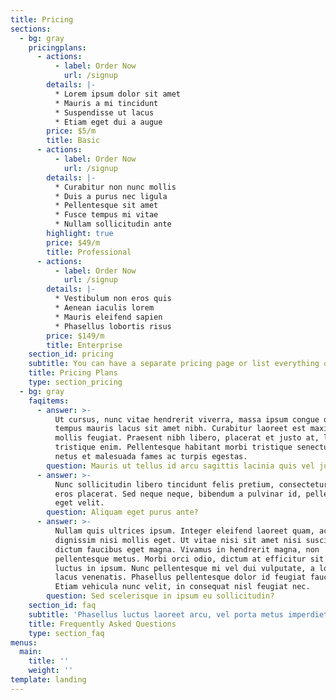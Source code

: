 ```yaml
---
title: Pricing
sections:
  - bg: gray
    pricingplans:
      - actions:
          - label: Order Now
            url: /signup
        details: |-
          * Lorem ipsum dolor sit amet
          * Mauris a mi tincidunt
          * Suspendisse ut lacus
          * Etiam eget dui a augue
        price: $5/m
        title: Basic
      - actions:
          - label: Order Now
            url: /signup
        details: |-
          * Curabitur non nunc mollis
          * Duis a purus nec ligula
          * Pellentesque sit amet
          * Fusce tempus mi vitae
          * Nullam sollicitudin ante
        highlight: true
        price: $49/m
        title: Professional
      - actions:
          - label: Order Now
            url: /signup
        details: |-
          * Vestibulum non eros quis
          * Aenean iaculis lorem
          * Mauris eleifend sapien
          * Phasellus lobortis risus
        price: $149/m
        title: Enterprise
    section_id: pricing
    subtitle: You can have a separate pricing page or list everything on the home page.
    title: Pricing Plans
    type: section_pricing
  - bg: gray
    faqitems:
      - answer: >-
          Ut cursus, nunc vitae hendrerit viverra, massa ipsum congue quam, sed
          tempus mauris lacus sit amet nibh. Curabitur laoreet est maximus
          mollis feugiat. Praesent nibh libero, placerat et justo at, luctus
          tristique enim. Pellentesque habitant morbi tristique senectus et
          netus et malesuada fames ac turpis egestas.
        question: Mauris ut tellus id arcu sagittis lacinia quis vel justo?
      - answer: >-
          Nunc sollicitudin libero tincidunt felis pretium, consectetur aliquam
          eros placerat. Sed neque neque, bibendum a pulvinar id, pellentesque
          eget velit. 
        question: Aliquam eget purus ante?
      - answer: >-
          Nullam quis ultrices ipsum. Integer eleifend laoreet quam, ac
          dignissim nisi mollis eget. Ut vitae nisi sit amet nisi suscipit
          dictum faucibus eget magna. Vivamus in hendrerit magna, non
          pellentesque metus. Morbi orci odio, dictum at efficitur sit amet,
          luctus in ipsum. Nunc pellentesque mi vel dui vulputate, a lobortis
          lacus venenatis. Phasellus pellentesque dolor id feugiat faucibus.
          Etiam vehicula nunc velit, in consequat nisl feugiat nec.
        question: Sed scelerisque in ipsum eu sollicitudin?
    section_id: faq
    subtitle: 'Phasellus luctus laoreet arcu, vel porta metus imperdiet sit amet.'
    title: Frequently Asked Questions
    type: section_faq
menus:
  main:
    title: ''
    weight: ''
template: landing
---
```


